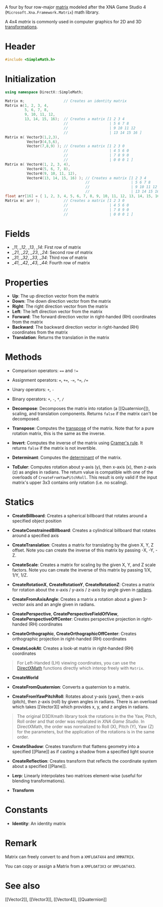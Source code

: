A four by four row-major [matrix](https://en.wikipedia.org/wiki/Matrix_(mathematics)) modeled after the XNA Game Studio 4 (``Microsoft.Xna.Framework.Matrix``) math library.

A 4x4 *matrix* is commonly used in computer graphics for 2D and 3D [transformations](https://en.wikipedia.org/wiki/Transformation_matrix).

# Header
```cpp
#include <SimpleMath.h>
```

# Initialization

```cpp
using namespace DirectX::SimpleMath;

Matrix m;                  // Creates an identity matrix
Matrix m(1, 2, 3, 4,
         5, 6, 7, 8,
         9, 10, 11, 12,
         13, 14, 15, 16);  // Creates a matrix [1 2 3 4
                           //                   | 5 6 7 8
                           //                   | 9 10 11 12
                           //                   | 13 14 15 16 ]
Matrix m( Vector3(1,2,3),
          Vector3(4,5,6),
          Vector(7,8,9) ); // Creates a matrix [1 2 3 0
                           //                   | 4 5 6 0
                           //                   | 7 8 9 0
                           //                   | 0 0 0 1 ]
Matrix m( Vector4(1, 2, 3, 4),
          Vector4(5, 6, 7, 8),
          Vector4(9, 10, 11, 12),
          Vector4(13, 14, 15, 16) ); // Creates a matrix [1 2 3 4
                                     //                   | 5 6 7 8
                                     //                   | 9 10 11 12
                                     //                   | 13 14 15 16 ]
float arr[16] = { 1, 2, 3, 4, 5, 6, 7, 8, 9, 10, 11, 12, 13, 14, 15, 16 };
Matrix m( arr );           // Creates a matrix [1 2 3 0
                           //                   | 4 5 6 0
                           //                   | 7 8 9 0
                           //                   | 0 0 0 1 ]
```

# Fields
* *_11*, *_12*, *_13*, *_14*: First row of matrix
* *_21*, *_22*, *_23*, *_24*: Second row of matrix
* *_31*, *_32*, *_33*, *_34*: Third row of matrix
* *_41*, *_42*, *_43*, *_44*: Fourth row of matrix

# Properties
* **Up**: The up direction vector from the matrix
* **Down**: The down direction vector from the matrix
* **Right**: The right direction vector from the matrix
* **Left**: The left direction vector from the matrix
* **Forward**: The forward direction vector in right-handed (RH) coordinates from the matrix
* **Backward**: The backward direction vector in right-handed (RH) coordinates from the matrix
* **Translation**: Returns the translation in the matrix

# Methods

* Comparison operators: ``==`` and ``!=``

* Assignment operators: ``=``, ``+=``, ``-=``, ``*=``, ``/=``

* Unary operators: ``+``, ``-``

* Binary operators: ``+``, ``-``, ``*``, ``/``

* **Decompose**: Decomposes the matrix into rotation (a [[Quaternion]]), scaling, and translation components. Returns ``false`` if the matrix can't be decomposed.

* **Transpose**: Computes the [transpose](https://en.wikipedia.org/wiki/Transpose) of the matrix. Note that for a pure rotation matrix, this is the same as the inverse.

* **Invert**: Computes the inverse of the matrix using [Cramer's rule](https://en.wikipedia.org/wiki/Cramer%27s_rule). It returns ``false`` if the matrix is not invertible.

* **Determinant**: Computes the [determinant](https://en.wikipedia.org/wiki/Determinant) of the matrix.

* **ToEuler**: Computes rotation about y-axis (y), then x-axis (x), then z-axis (z) as angles in radians. The return value is compatible with one of the overloads of ``CreateFromYawPitchRoll``. This result is only valid if the input matrix's upper 3x3 contains only rotation (i.e. no scaling).

# Statics

* **CreateBillboard**: Creates a spherical billboard that rotates around a specified object position

* **CreateConstrainedBillboard**: Creates a cylindrical billboard that rotates around a specified axis

* **CreateTranslation**: Creates a matrix for translating by the given X, Y, Z offset. Note you can create the inverse of this matrix by passing -X, -Y, -Z.

* **CreateScale**: Creates a matrix for scaling by the given X, Y, and Z scale factors. Note you can create the inverse of this matrix by passing 1/X, 1/Y, 1/Z.

* **CreateRotationX**, **CreateRotationY**, **CreateRotationZ**: Creates a matrix for rotation about the x-axis / y-axis / z-axis by angle given in [radians](https://en.wikipedia.org/wiki/Radian).

* **CreateFromAxisAngle**: Creates a matrix a rotation about a given 3-vector axis and an angle given in radians.

* **CreatePerspective**, **CreatePerspectiveFieldOfView**, **CreatePerspectiveOffCenter**: Creates perspective projection in right-handed (RH) coordinates

* **CreateOrthographic**, **CreateOrthographicOffCenter**: Creates orthographic projection in right-handed (RH) coordinates

* **CreateLookAt**: Creates a look-at matrix in right-handed (RH) coordinates

> For Left-Handed (LH) viewing coordinates, you can use the [DirectXMath](https://docs.microsoft.com/en-us/windows/win32/dxmath/ovw-xnamath-reference-functions-matrix) functions directly which interop freely with ``Matrix``.

* **CreateWorld**

* **CreateFromQuaternion**: Converts a quaternion to a matrix.

* **CreateFromYawPitchRoll**: Rotates about y-axis (yaw), then x-axis (pitch), then z-axis (roll) by given angles in radians. There is an overload which takes [[Vector3]] which provides x, y, and z angles in radians.

> The original D3DXmath library took the rotations in the the Yaw, Pitch, Roll order and that order was replicated in *XNA Game Studio*. In DirectXMath, the order was normalized to Roll (X), Pitch (Y), Yaw (Z) for the parameters, but the application of the rotations is in the same order.

* **CreateShadow**: Creates transform that flattens geometry into a specified [[Plane]] as if casting a shadow from a specified light source

* **CreateReflection**: Creates transform that reflects the coordinate system about a specified [[Plane]].

* **Lerp**: Linearly interpolates two matrices element-wise (useful for blending transformations).

* **Transform**

# Constants

* **Identity**: An identity matrix

# Remark
Matrix can freely convert to and from a ``XMFLOAT4X4`` and ``XMMATRIX``.

You can copy or assign a Matrix from a ``XMFLOAT3X3`` or ``XMFLOAT4X3``.

# See also

[[Vector2]], [[Vector3]], [[Vector4]], [[Quaternion]]
